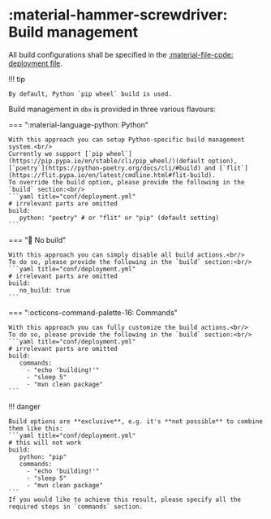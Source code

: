 # :material-hammer-screwdriver: Build management

All build configurations shall be specified in the [:material-file-code: deployment file](../reference/deployment.md).

!!! tip

    By default, Python `pip wheel` build is used.

Build management in `dbx` is provided in three various flavours:

=== ":material-language-python: Python"

    With this approach you can setup Python-specific build management system.<br/>
    Currently we support [`pip wheel`](https://pip.pypa.io/en/stable/cli/pip_wheel/)(default option),
    [`poetry`](https://python-poetry.org/docs/cli/#build) and [`flit`](https://flit.pypa.io/en/latest/cmdline.html#flit-build).
    To override the build option, please provide the following in the `build` section:<br/>
    ```yaml title="conf/deployment.yml"
    # irrelevant parts are omitted
    build:
       python: "poetry" # or "flit" or "pip" (default setting)
    ```

=== ":no_entry_sign: No build"

    With this approach you can simply disable all build actions.<br/>
    To do so, please provide the following in the `build` section:<br/>
    ```yaml title="conf/deployment.yml"
    # irrelevant parts are omitted
    build:
       no_build: true
    ```


=== ":octicons-command-palette-16: Commands"

    With this approach you can fully customize the build actions.<br/>
    To do so, please provide the following in the `build` section:<br/>
    ```yaml title="conf/deployment.yml"
    # irrelevant parts are omitted
    build:
       commands:
         - "echo 'building!'"
         - "sleep 5"
         - "mvn clean package"
    ```

!!! danger

    Build options are **exclusive**, e.g. it's **not possible** to combine them like this:
    ```yaml title="conf/deployment.yml"
    # this will not work
    build:
       python: "pip"
       commands:
         - "echo 'building!'"
         - "sleep 5"
         - "mvn clean package"
    ```
    If you would like to achieve this result, please specify all the required steps in `commands` section.
